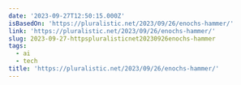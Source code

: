 ```yaml
---
date: '2023-09-27T12:50:15.000Z'
isBasedOn: 'https://pluralistic.net/2023/09/26/enochs-hammer/'
link: 'https://pluralistic.net/2023/09/26/enochs-hammer/'
slug: 2023-09-27-httpspluralisticnet20230926enochs-hammer
tags:
  - ai
  - tech
title: 'https://pluralistic.net/2023/09/26/enochs-hammer/'
---
```


